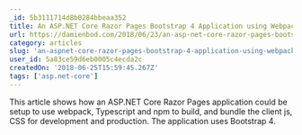 ```yaml
---
_id: 5b3111714d8b0284bbeaa352
title: An ASP.NET Core Razor Pages Bootstrap 4 Application using Webpack, Typescript, and npm
url: https://damienbod.com/2018/06/23/an-asp-net-core-razor-pages-bootstrap-4-application-using-webpack-typescript-and-npm/
category: articles
slug: 'an-aspnet-core-razor-pages-bootstrap-4-application-using-webpack-typescript-and-npm'
user_id: 5a83ce59d6eb0005c4ecda2c
createdOn: '2018-06-25T15:59:45.267Z'
tags: ['asp.net-core']
---
```


This article shows how an ASP.NET Core Razor Pages application could be setup to use webpack, Typescript and npm to build, and bundle the client js, CSS for development and production. The application uses Bootstrap 4.
